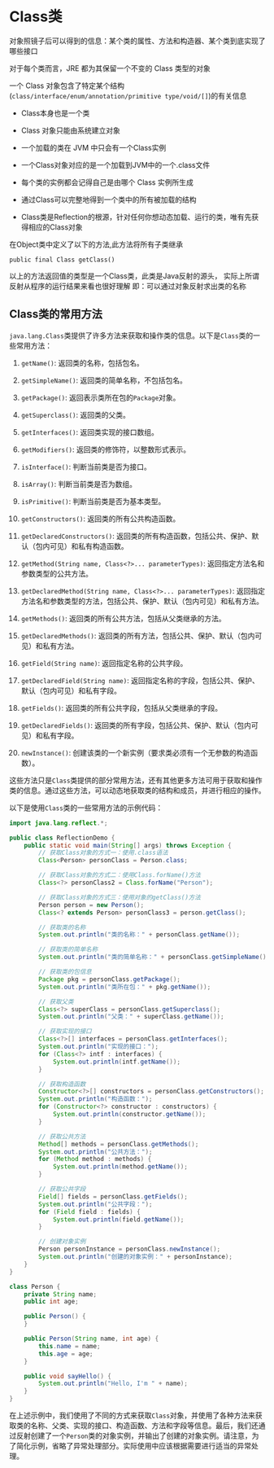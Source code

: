 # Class类

对象照镜子后可以得到的信息：某个类的属性、方法和构造器、某个类到底实现了哪些接口

对于每个类而言，JRE 都为其保留一个不变的 Class 类型的对象

一个 Class 对象包含了特定某个结构(`class/interface/enum/annotation/primitive type/void/[]`)的有关信息

- Class本身也是一个类

- Class 对象只能由系统建立对象

- 一个加载的类在 JVM 中只会有一个Class实例

- 一个Class对象对应的是一个加载到JVM中的一个.class文件

- 每个类的实例都会记得自己是由哪个 Class 实例所生成

- 通过Class可以完整地得到一个类中的所有被加载的结构

- Class类是Reflection的根源，针对任何你想动态加载、运行的类，唯有先获得相应的Class对象

在Object类中定义了以下的方法,此方法将所有子类继承

`public final Class getClass()`

以上的方法返回值的类型是一个Class类，此类是Java反射的源头， 实际上所谓反射从程序的运行结果来看也很好理解
即：可以通过对象反射求出类的名称

## Class类的常用方法

`java.lang.Class`类提供了许多方法来获取和操作类的信息。以下是`Class`类的一些常用方法：

1. `getName()`: 返回类的名称，包括包名。

2. `getSimpleName()`: 返回类的简单名称，不包括包名。

3. `getPackage()`: 返回表示类所在包的`Package`对象。

4. `getSuperclass()`: 返回类的父类。

5. `getInterfaces()`: 返回类实现的接口数组。

6. `getModifiers()`: 返回类的修饰符，以整数形式表示。

7. `isInterface()`: 判断当前类是否为接口。

8. `isArray()`: 判断当前类是否为数组。

9. `isPrimitive()`: 判断当前类是否为基本类型。

10. `getConstructors()`: 返回类的所有公共构造函数。

11. `getDeclaredConstructors()`: 返回类的所有构造函数，包括公共、保护、默认（包内可见）和私有构造函数。

12. `getMethod(String name, Class<?>... parameterTypes)`: 返回指定方法名和参数类型的公共方法。

13. `getDeclaredMethod(String name, Class<?>... parameterTypes)`: 返回指定方法名和参数类型的方法，包括公共、保护、默认（包内可见）和私有方法。

14. `getMethods()`: 返回类的所有公共方法，包括从父类继承的方法。

15. `getDeclaredMethods()`: 返回类的所有方法，包括公共、保护、默认（包内可见）和私有方法。

16. `getField(String name)`: 返回指定名称的公共字段。

17. `getDeclaredField(String name)`: 返回指定名称的字段，包括公共、保护、默认（包内可见）和私有字段。

18. `getFields()`: 返回类的所有公共字段，包括从父类继承的字段。

19. `getDeclaredFields()`: 返回类的所有字段，包括公共、保护、默认（包内可见）和私有字段。

20. `newInstance()`: 创建该类的一个新实例（要求类必须有一个无参数的构造函数）。

这些方法只是`Class`类提供的部分常用方法，还有其他更多方法可用于获取和操作类的信息。通过这些方法，可以动态地获取类的结构和成员，并进行相应的操作。

以下是使用`Class`类的一些常用方法的示例代码：

```java
import java.lang.reflect.*;

public class ReflectionDemo {
    public static void main(String[] args) throws Exception {
        // 获取Class对象的方式一：使用.class语法
        Class<Person> personClass = Person.class;

        // 获取Class对象的方式二：使用Class.forName()方法
        Class<?> personClass2 = Class.forName("Person");

        // 获取Class对象的方式三：使用对象的getClass()方法
        Person person = new Person();
        Class<? extends Person> personClass3 = person.getClass();

        // 获取类的名称
        System.out.println("类的名称：" + personClass.getName());

        // 获取类的简单名称
        System.out.println("类的简单名称：" + personClass.getSimpleName());

        // 获取类的包信息
        Package pkg = personClass.getPackage();
        System.out.println("类所在包：" + pkg.getName());

        // 获取父类
        Class<?> superClass = personClass.getSuperclass();
        System.out.println("父类：" + superClass.getName());

        // 获取实现的接口
        Class<?>[] interfaces = personClass.getInterfaces();
        System.out.println("实现的接口：");
        for (Class<?> intf : interfaces) {
            System.out.println(intf.getName());
        }

        // 获取构造函数
        Constructor<?>[] constructors = personClass.getConstructors();
        System.out.println("构造函数：");
        for (Constructor<?> constructor : constructors) {
            System.out.println(constructor.getName());
        }

        // 获取公共方法
        Method[] methods = personClass.getMethods();
        System.out.println("公共方法：");
        for (Method method : methods) {
            System.out.println(method.getName());
        }

        // 获取公共字段
        Field[] fields = personClass.getFields();
        System.out.println("公共字段：");
        for (Field field : fields) {
            System.out.println(field.getName());
        }

        // 创建对象实例
        Person personInstance = personClass.newInstance();
        System.out.println("创建的对象实例：" + personInstance);
    }
}

class Person {
    private String name;
    public int age;

    public Person() {
    }

    public Person(String name, int age) {
        this.name = name;
        this.age = age;
    }

    public void sayHello() {
        System.out.println("Hello, I'm " + name);
    }
}
```

在上述示例中，我们使用了不同的方式来获取`Class`对象，并使用了各种方法来获取类的名称、父类、实现的接口、构造函数、方法和字段等信息。最后，我们还通过反射创建了一个`Person`类的对象实例，并输出了创建的对象实例。请注意，为了简化示例，省略了异常处理部分。实际使用中应该根据需要进行适当的异常处理。
